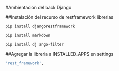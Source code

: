 #Ambientación del back Django

##Instalación del recurso de restframework librerias
```bash 
pip install djangorestframework
```
```bash 
pip install markdown
```
```bash 
pip install dj ango-filter
```

##Agregar la libreria a INSTALLED_APPS en settings
```bash 
'rest_framework',
```

